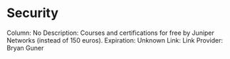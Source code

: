 # Security

Column: No
Description: Courses and certifications for free by Juniper Networks (instead of 150 euros).
Expiration: Unknown
Link: Link
Provider: Bryan Guner